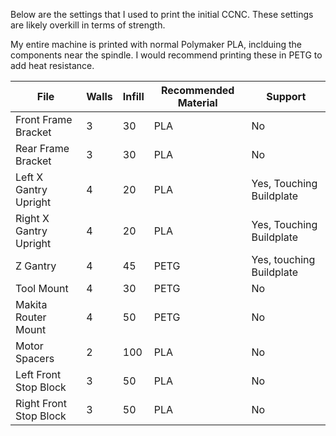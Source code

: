 Below are the settings that I used to print the initial CCNC. These settings are likely overkill in terms of strength.

My entire machine is printed with normal Polymaker PLA, inclduing the components near the spindle. I would recommend printing these in PETG to add heat resistance.



| **File**               | **Walls** | **Infill** | **Recommended Material** | **Support** |
|------------------------|-----------|------------|--------------------------|-------------|
| Front Frame Bracket    | 3         | 30         | PLA                      | No
| Rear Frame Bracket     |  3        | 30         | PLA                      | No
| Left X Gantry Upright  | 4         | 20         | PLA                      | Yes, Touching Buildplate
| Right X Gantry Upright | 4         | 20         | PLA                      | Yes, Touching Buildplate
| Z Gantry               | 4         | 45         | PETG                     | Yes, touching Buildplate
| Tool Mount             | 4         | 30         | PETG                     | No
| Makita Router Mount    | 4         | 50         | PETG                     | No
| Motor Spacers          | 2         | 100        | PLA                      | No
| Left Front Stop Block  | 3         | 50         | PLA                      | No
| Right Front Stop Block | 3         | 50         | PLA                      | No

